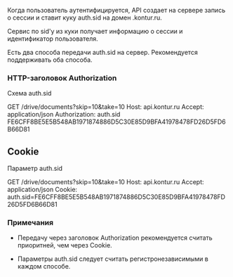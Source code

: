Когда пользователь аутентифицируется, API создает на сервере запись о сессии и  ставит куку auth.sid на домен .kontur.ru.   

Сервис по sid'у из куки получает информацию о сессии и идентификатор  пользователя.  

Есть два способа передачи auth.sid на сервер. Рекомендуется поддерживать оба способа.

### HTTP-заголовок Authorization   

Схема auth.sid  

  GET /drive/documents?skip=10&take=10
  Host: api.kontur.ru
  Accept: application/json
  Authorization: auth.sid FE6CFF8BE5E5B548AB1971874886D5C30E85D9BFA41978478FD26D5FD6B66D81  

## Cookie

Параметр auth.sid   

  GET /drive/documents?skip=10&take=10
  Host: api.kontur.ru
  Accept: application/json
  Cookie: auth.sid=FE6CFF8BE5E5B548AB1971874886D5C30E85D9BFA41978478FD26D5FD6B66D81

### Примечания  

- Передачу через заголовок Authorization рекомендуется считать приоритней, чем через Cookie.  

- Параметры auth.sid следует считать регистронезависимыми в каждом способе.
